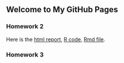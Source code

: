 ## Welcome to My GitHub Pages

### Homework 2
Here is the [html report](/ie360_hw2.html), [R code](/HW2.R), [Rmd file](/ie360_hw2.Rmd).

### Homework 3


